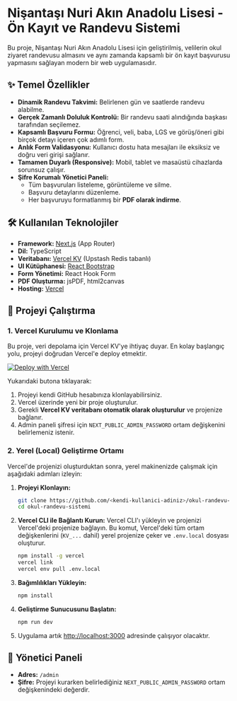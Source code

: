# Nişantaşı Nuri Akın Anadolu Lisesi - Ön Kayıt ve Randevu Sistemi

Bu proje, Nişantaşı Nuri Akın Anadolu Lisesi için geliştirilmiş, velilerin okul ziyaret randevusu almasını ve aynı zamanda kapsamlı bir ön kayıt başvurusu yapmasını sağlayan modern bir web uygulamasıdır.

## ✨ Temel Özellikler

- **Dinamik Randevu Takvimi:** Belirlenen gün ve saatlerde randevu alabilme.
- **Gerçek Zamanlı Doluluk Kontrolü:** Bir randevu saati alındığında başkası tarafından seçilemez.
- **Kapsamlı Başvuru Formu:** Öğrenci, veli, baba, LGS ve görüş/öneri gibi birçok detayı içeren çok adımlı form.
- **Anlık Form Validasyonu:** Kullanıcı dostu hata mesajları ile eksiksiz ve doğru veri girişi sağlanır.
- **Tamamen Duyarlı (Responsive):** Mobil, tablet ve masaüstü cihazlarda sorunsuz çalışır.
- **Şifre Korumalı Yönetici Paneli:**
  - Tüm başvuruları listeleme, görüntüleme ve silme.
  - Başvuru detaylarını düzenleme.
  - Her başvuruyu formatlanmış bir **PDF olarak indirme**.

## 🛠️ Kullanılan Teknolojiler

- **Framework:** [Next.js](https://nextjs.org/) (App Router)
- **Dil:** TypeScript
- **Veritabanı:** [Vercel KV](https://vercel.com/storage/kv) (Upstash Redis tabanlı)
- **UI Kütüphanesi:** [React Bootstrap](https://react-bootstrap.github.io/)
- **Form Yönetimi:** React Hook Form
- **PDF Oluşturma:** jsPDF, html2canvas
- **Hosting:** [Vercel](https://vercel.com/)

## 🚀 Projeyi Çalıştırma

### 1. Vercel Kurulumu ve Klonlama

Bu proje, veri depolama için Vercel KV'ye ihtiyaç duyar. En kolay başlangıç yolu, projeyi doğrudan Vercel'e deploy etmektir.

[![Deploy with Vercel](https://vercel.com/button)](https://vercel.com/new/clone?repository-url=https%3A%2F%2Fgithub.com%2Fefeerdogmus0%2Fschool-appointment-system&env=NEXT_PUBLIC_ADMIN_PASSWORD&envDescription=Admin%20paneli%20i%C3%A7in%20bir%20%C5%9Fifre%20belirleyin.&project-name=okul-randevu-sistemi&repository-name=okul-randevu-sistemi&integration-ids=oac_V3R1GIpkoJorr6eKpl_1O2Y2)

Yukarıdaki butona tıklayarak:
1.  Projeyi kendi GitHub hesabınıza klonlayabilirsiniz.
2.  Vercel üzerinde yeni bir proje oluşturulur.
3.  Gerekli **Vercel KV veritabanı otomatik olarak oluşturulur** ve projenize bağlanır.
4.  Admin paneli şifresi için `NEXT_PUBLIC_ADMIN_PASSWORD` ortam değişkenini belirlemeniz istenir.

### 2. Yerel (Local) Geliştirme Ortamı

Vercel'de projenizi oluşturduktan sonra, yerel makinenizde çalışmak için aşağıdaki adımları izleyin:

1.  **Projeyi Klonlayın:**
    ```bash
    git clone https://github.com/<kendi-kullanici-adiniz>/okul-randevu-sistemi.git
    cd okul-randevu-sistemi
    ```

2.  **Vercel CLI ile Bağlantı Kurun:**
    Vercel CLI'ı yükleyin ve projenizi Vercel'deki projenize bağlayın. Bu komut, Vercel'deki tüm ortam değişkenlerini (`KV_...` dahil) yerel projenize çeker ve `.env.local` dosyası oluşturur.
    ```bash
    npm install -g vercel
    vercel link
    vercel env pull .env.local
    ```

3.  **Bağımlılıkları Yükleyin:**
    ```bash
    npm install
    ```

4.  **Geliştirme Sunucusunu Başlatın:**
    ```bash
    npm run dev
    ```

5.  Uygulama artık [http://localhost:3000](http://localhost:3000) adresinde çalışıyor olacaktır.

## 🔑 Yönetici Paneli

- **Adres:** `/admin`
- **Şifre:** Projeyi kurarken belirlediğiniz `NEXT_PUBLIC_ADMIN_PASSWORD` ortam değişkenindeki değerdir.
